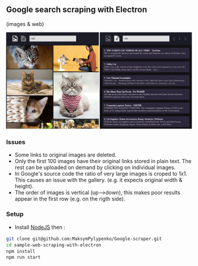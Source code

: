 ## Google search scraping with Electron
(images & web)

![Image](https://github.com/MaksymPylypenko/Google-scraper/blob/main/example.png)

### Issues
* Some links to original images are deleted. 
* Only the first 100 images have their original links stored in plain text. The rest can be uploaded on demand by clicking on individual images.
* In Google's source code the ratio of very large images is croped to 1x1. This causes an issue with the gallery. (e.g. it expects original width & height).
* The order of images is vertical (up-->down), this makes poor results appear in the first row (e.g. on the rigth side).

### Setup

* Install [NodeJS](https://nodejs.org/) then :

```bash
git clone git@github.com:MaksymPylypenko/Google-scraper.git
cd sample-web-scraping-with-electron
npm install
npm run start
```
